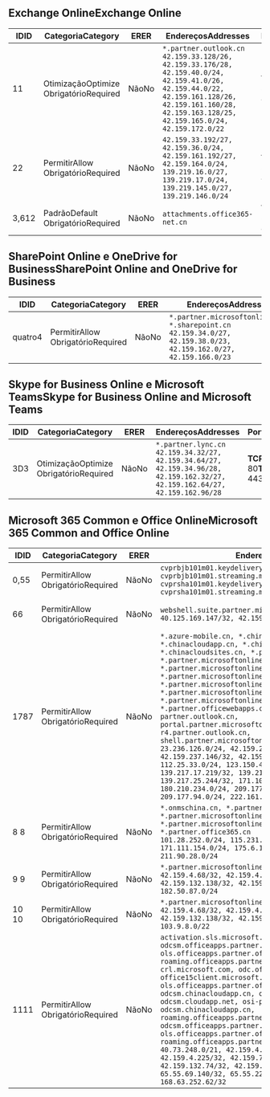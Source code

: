 <!--THIS FILE IS AUTOMATICALLY GENERATED. MANUAL CHANGES WILL BE OVERWRITTEN.-->
<!--Please contact the Office 365 Endpoints team with any questions.-->
<!--China endpoints version 2018112800-->
<!--File generated 2019-03-12 12:08:27.1919-->

## <a name="exchange-online"></a><span data-ttu-id="6f376-101">Exchange Online</span><span class="sxs-lookup"><span data-stu-id="6f376-101">Exchange Online</span></span>

<span data-ttu-id="6f376-102">ID</span><span class="sxs-lookup"><span data-stu-id="6f376-102">ID</span></span> | <span data-ttu-id="6f376-103">Categoria</span><span class="sxs-lookup"><span data-stu-id="6f376-103">Category</span></span> | <span data-ttu-id="6f376-104">ER</span><span class="sxs-lookup"><span data-stu-id="6f376-104">ER</span></span> | <span data-ttu-id="6f376-105">Endereços</span><span class="sxs-lookup"><span data-stu-id="6f376-105">Addresses</span></span> | <span data-ttu-id="6f376-106">Portas</span><span class="sxs-lookup"><span data-stu-id="6f376-106">Ports</span></span>
-- | -------------------- | -- | --------------------------------------------------------------------------------------------------------------------------------------------------------------------------------------------------------- | ----------------
<span data-ttu-id="6f376-107">1</span><span class="sxs-lookup"><span data-stu-id="6f376-107">1</span></span> | <span data-ttu-id="6f376-108">Otimização</span><span class="sxs-lookup"><span data-stu-id="6f376-108">Optimize</span></span><BR><span data-ttu-id="6f376-109">Obrigatório</span><span class="sxs-lookup"><span data-stu-id="6f376-109">Required</span></span> | <span data-ttu-id="6f376-110">Não</span><span class="sxs-lookup"><span data-stu-id="6f376-110">No</span></span> | `*.partner.outlook.cn`<BR>`42.159.33.128/26, 42.159.33.176/28, 42.159.40.0/24, 42.159.41.0/26, 42.159.44.0/22, 42.159.161.128/26, 42.159.161.160/28, 42.159.163.128/25, 42.159.165.0/24, 42.159.172.0/22` | <span data-ttu-id="6f376-111">**TCP:** 443, 80</span><span class="sxs-lookup"><span data-stu-id="6f376-111">**TCP:** 443, 80</span></span>
<span data-ttu-id="6f376-112">2</span><span class="sxs-lookup"><span data-stu-id="6f376-112">2</span></span> | <span data-ttu-id="6f376-113">Permitir</span><span class="sxs-lookup"><span data-stu-id="6f376-113">Allow</span></span><BR><span data-ttu-id="6f376-114">Obrigatório</span><span class="sxs-lookup"><span data-stu-id="6f376-114">Required</span></span> | <span data-ttu-id="6f376-115">Não</span><span class="sxs-lookup"><span data-stu-id="6f376-115">No</span></span> | `42.159.33.192/27, 42.159.36.0/24, 42.159.161.192/27, 42.159.164.0/24, 139.219.16.0/27, 139.219.17.0/24, 139.219.145.0/27, 139.219.146.0/24` | <span data-ttu-id="6f376-116">**TCP:** 443, 80</span><span class="sxs-lookup"><span data-stu-id="6f376-116">**TCP:** 443, 80</span></span>
<span data-ttu-id="6f376-117">3,6</span><span class="sxs-lookup"><span data-stu-id="6f376-117">12</span></span> | <span data-ttu-id="6f376-118">Padrão</span><span class="sxs-lookup"><span data-stu-id="6f376-118">Default</span></span><BR><span data-ttu-id="6f376-119">Obrigatório</span><span class="sxs-lookup"><span data-stu-id="6f376-119">Required</span></span> | <span data-ttu-id="6f376-120">Não</span><span class="sxs-lookup"><span data-stu-id="6f376-120">No</span></span> | `attachments.office365-net.cn` | <span data-ttu-id="6f376-121">**TCP:** 443, 80</span><span class="sxs-lookup"><span data-stu-id="6f376-121">**TCP:** 443, 80</span></span>

## <a name="sharepoint-online-and-onedrive-for-business"></a><span data-ttu-id="6f376-122">SharePoint Online e OneDrive for Business</span><span class="sxs-lookup"><span data-stu-id="6f376-122">SharePoint Online and OneDrive for Business</span></span>

<span data-ttu-id="6f376-123">ID</span><span class="sxs-lookup"><span data-stu-id="6f376-123">ID</span></span> | <span data-ttu-id="6f376-124">Categoria</span><span class="sxs-lookup"><span data-stu-id="6f376-124">Category</span></span> | <span data-ttu-id="6f376-125">ER</span><span class="sxs-lookup"><span data-stu-id="6f376-125">ER</span></span> | <span data-ttu-id="6f376-126">Endereços</span><span class="sxs-lookup"><span data-stu-id="6f376-126">Addresses</span></span> | <span data-ttu-id="6f376-127">Portas</span><span class="sxs-lookup"><span data-stu-id="6f376-127">Ports</span></span>
-- | ----------------- | -- | --------------------------------------------------------------------------------------------------------------------- | ----------------
<span data-ttu-id="6f376-128">quatro</span><span class="sxs-lookup"><span data-stu-id="6f376-128">4</span></span> | <span data-ttu-id="6f376-129">Permitir</span><span class="sxs-lookup"><span data-stu-id="6f376-129">Allow</span></span><BR><span data-ttu-id="6f376-130">Obrigatório</span><span class="sxs-lookup"><span data-stu-id="6f376-130">Required</span></span> | <span data-ttu-id="6f376-131">Não</span><span class="sxs-lookup"><span data-stu-id="6f376-131">No</span></span> | `*.partner.microsoftonline.cn, *.sharepoint.cn`<BR>`42.159.34.0/27, 42.159.38.0/23, 42.159.162.0/27, 42.159.166.0/23` | <span data-ttu-id="6f376-132">**TCP:** 443, 80</span><span class="sxs-lookup"><span data-stu-id="6f376-132">**TCP:** 443, 80</span></span>

## <a name="skype-for-business-online-and-microsoft-teams"></a><span data-ttu-id="6f376-133">Skype for Business Online e Microsoft Teams</span><span class="sxs-lookup"><span data-stu-id="6f376-133">Skype for Business Online and Microsoft Teams</span></span>

<span data-ttu-id="6f376-134">ID</span><span class="sxs-lookup"><span data-stu-id="6f376-134">ID</span></span> | <span data-ttu-id="6f376-135">Categoria</span><span class="sxs-lookup"><span data-stu-id="6f376-135">Category</span></span> | <span data-ttu-id="6f376-136">ER</span><span class="sxs-lookup"><span data-stu-id="6f376-136">ER</span></span> | <span data-ttu-id="6f376-137">Endereços</span><span class="sxs-lookup"><span data-stu-id="6f376-137">Addresses</span></span> | <span data-ttu-id="6f376-138">Portas</span><span class="sxs-lookup"><span data-stu-id="6f376-138">Ports</span></span>
-- | -------------------- | -- | -------------------------------------------------------------------------------------------------------------------------------- | ----------------
<span data-ttu-id="6f376-139">3D</span><span class="sxs-lookup"><span data-stu-id="6f376-139">3</span></span> | <span data-ttu-id="6f376-140">Otimização</span><span class="sxs-lookup"><span data-stu-id="6f376-140">Optimize</span></span><BR><span data-ttu-id="6f376-141">Obrigatório</span><span class="sxs-lookup"><span data-stu-id="6f376-141">Required</span></span> | <span data-ttu-id="6f376-142">Não</span><span class="sxs-lookup"><span data-stu-id="6f376-142">No</span></span> | `*.partner.lync.cn`<BR>`42.159.34.32/27, 42.159.34.64/27, 42.159.34.96/28, 42.159.162.32/27, 42.159.162.64/27, 42.159.162.96/28` | <span data-ttu-id="6f376-143">**TCP:** 443, 80</span><span class="sxs-lookup"><span data-stu-id="6f376-143">**TCP:** 443, 80</span></span>

## <a name="microsoft-365-common-and-office-online"></a><span data-ttu-id="6f376-144">Microsoft 365 Common e Office Online</span><span class="sxs-lookup"><span data-stu-id="6f376-144">Microsoft 365 Common and Office Online</span></span>

<span data-ttu-id="6f376-145">ID</span><span class="sxs-lookup"><span data-stu-id="6f376-145">ID</span></span> | <span data-ttu-id="6f376-146">Categoria</span><span class="sxs-lookup"><span data-stu-id="6f376-146">Category</span></span> | <span data-ttu-id="6f376-147">ER</span><span class="sxs-lookup"><span data-stu-id="6f376-147">ER</span></span> | <span data-ttu-id="6f376-148">Endereços</span><span class="sxs-lookup"><span data-stu-id="6f376-148">Addresses</span></span> | <span data-ttu-id="6f376-149">Portas</span><span class="sxs-lookup"><span data-stu-id="6f376-149">Ports</span></span>
-- | ----------------- | -- | ---------------------------------------------------------------------------------------------------------------------------------------------------------------------------------------------------------------------------------------------------------------------------------------------------------------------------------------------------------------------------------------------------------------------------------------------------------------------------------------------------------------------------------------------------------------------------------------------------------------------------------------------------------------------------------------------------------------------------------------------------------------------------------------------------------------------------------------------------------------------------------------------------------------------- | ----------------
<span data-ttu-id="6f376-150">0,5</span><span class="sxs-lookup"><span data-stu-id="6f376-150">5</span></span> | <span data-ttu-id="6f376-151">Permitir</span><span class="sxs-lookup"><span data-stu-id="6f376-151">Allow</span></span><BR><span data-ttu-id="6f376-152">Obrigatório</span><span class="sxs-lookup"><span data-stu-id="6f376-152">Required</span></span> | <span data-ttu-id="6f376-153">Não</span><span class="sxs-lookup"><span data-stu-id="6f376-153">No</span></span> | `cvprbjb101m01.keydelivery.mediaservices.chinacloudapi.cn, cvprbjb101m01.streaming.mediaservices.chinacloudapi.cn, cvprsha101m01.keydelivery.mediaservices.chinacloudapi.cn, cvprsha101m01.streaming.mediaservices.chinacloudapi.cn` | <span data-ttu-id="6f376-154">**TCP:** 443, 80</span><span class="sxs-lookup"><span data-stu-id="6f376-154">**TCP:** 443, 80</span></span>
<span data-ttu-id="6f376-155">6</span><span class="sxs-lookup"><span data-stu-id="6f376-155">6</span></span> | <span data-ttu-id="6f376-156">Permitir</span><span class="sxs-lookup"><span data-stu-id="6f376-156">Allow</span></span><BR><span data-ttu-id="6f376-157">Obrigatório</span><span class="sxs-lookup"><span data-stu-id="6f376-157">Required</span></span> | <span data-ttu-id="6f376-158">Não</span><span class="sxs-lookup"><span data-stu-id="6f376-158">No</span></span> | `webshell.suite.partner.microsoftonline.cn`<BR>`40.125.169.147/32, 42.159.201.24/32` | <span data-ttu-id="6f376-159">**TCP:** 443, 80</span><span class="sxs-lookup"><span data-stu-id="6f376-159">**TCP:** 443, 80</span></span>
<span data-ttu-id="6f376-160">178</span><span class="sxs-lookup"><span data-stu-id="6f376-160">7</span></span> | <span data-ttu-id="6f376-161">Permitir</span><span class="sxs-lookup"><span data-stu-id="6f376-161">Allow</span></span><BR><span data-ttu-id="6f376-162">Obrigatório</span><span class="sxs-lookup"><span data-stu-id="6f376-162">Required</span></span> | <span data-ttu-id="6f376-163">Não</span><span class="sxs-lookup"><span data-stu-id="6f376-163">No</span></span> | `*.azure-mobile.cn, *.chinacloudapi.cn, *.chinacloudapp.cn, *.chinacloud-mobile.cn, *.chinacloudsites.cn, *.partner.microsoftonline-m.cn, *.partner.microsoftonline-m.net.cn, *.partner.microsoftonline-m-i.cn, *.partner.microsoftonline-m-i.net.cn, *.partner.microsoftonline-p.net.cn, *.partner.microsoftonline-p-i.cn, *.partner.microsoftonline-p-i.net.cn, *.partner.officewebapps.cn, *.windowsazure.cn, partner.outlook.cn, portal.partner.microsoftonline.cdnsvc.com, r4.partner.outlook.cn, shell.partner.microsoftonline.cdnsvc.com`<BR>`23.236.126.0/24, 42.159.224.122/32, 42.159.233.91/32, 42.159.237.146/32, 42.159.238.120/32, 58.68.168.0/24, 112.25.33.0/24, 123.150.49.0/24, 125.65.247.0/24, 139.217.17.219/32, 139.217.19.156/32, 139.217.21.3/32, 139.217.25.244/32, 171.107.84.0/24, 180.210.232.0/24, 180.210.234.0/24, 209.177.86.0/24, 209.177.90.0/24, 209.177.94.0/24, 222.161.226.0/24` | <span data-ttu-id="6f376-164">**TCP:** 443, 80</span><span class="sxs-lookup"><span data-stu-id="6f376-164">**TCP:** 443, 80</span></span>
<span data-ttu-id="6f376-165">8 </span><span class="sxs-lookup"><span data-stu-id="6f376-165">8</span></span> | <span data-ttu-id="6f376-166">Permitir</span><span class="sxs-lookup"><span data-stu-id="6f376-166">Allow</span></span><BR><span data-ttu-id="6f376-167">Obrigatório</span><span class="sxs-lookup"><span data-stu-id="6f376-167">Required</span></span> | <span data-ttu-id="6f376-168">Não</span><span class="sxs-lookup"><span data-stu-id="6f376-168">No</span></span> | `*.onmschina.cn, *.partner.microsoftonline.net.cn, *.partner.microsoftonline-i.cn, *.partner.microsoftonline-i.net.cn, *.partner.office365.cn`<BR>`101.28.252.0/24, 115.231.150.0/24, 123.235.32.0/24, 171.111.154.0/24, 175.6.10.0/24, 180.210.229.0/24, 211.90.28.0/24` | <span data-ttu-id="6f376-169">**TCP:** 443, 80</span><span class="sxs-lookup"><span data-stu-id="6f376-169">**TCP:** 443, 80</span></span>
<span data-ttu-id="6f376-170">9 </span><span class="sxs-lookup"><span data-stu-id="6f376-170">9</span></span> | <span data-ttu-id="6f376-171">Permitir</span><span class="sxs-lookup"><span data-stu-id="6f376-171">Allow</span></span><BR><span data-ttu-id="6f376-172">Obrigatório</span><span class="sxs-lookup"><span data-stu-id="6f376-172">Required</span></span> | <span data-ttu-id="6f376-173">Não</span><span class="sxs-lookup"><span data-stu-id="6f376-173">No</span></span> | `*.partner.microsoftonline-p.cn`<BR>`42.159.4.68/32, 42.159.4.200/32, 42.159.7.156/32, 42.159.132.138/32, 42.159.133.17/32, 42.159.135.78/32, 182.50.87.0/24` | <span data-ttu-id="6f376-174">**TCP:** 443, 80</span><span class="sxs-lookup"><span data-stu-id="6f376-174">**TCP:** 443, 80</span></span>
<span data-ttu-id="6f376-175">10 </span><span class="sxs-lookup"><span data-stu-id="6f376-175">10</span></span> | <span data-ttu-id="6f376-176">Permitir</span><span class="sxs-lookup"><span data-stu-id="6f376-176">Allow</span></span><BR><span data-ttu-id="6f376-177">Obrigatório</span><span class="sxs-lookup"><span data-stu-id="6f376-177">Required</span></span> | <span data-ttu-id="6f376-178">Não</span><span class="sxs-lookup"><span data-stu-id="6f376-178">No</span></span> | `*.partner.microsoftonline.cn`<BR>`42.159.4.68/32, 42.159.4.200/32, 42.159.7.156/32, 42.159.132.138/32, 42.159.133.17/32, 42.159.135.78/32, 103.9.8.0/22` | <span data-ttu-id="6f376-179">**TCP:** 443, 80</span><span class="sxs-lookup"><span data-stu-id="6f376-179">**TCP:** 443, 80</span></span>
<span data-ttu-id="6f376-180">11</span><span class="sxs-lookup"><span data-stu-id="6f376-180">11</span></span> | <span data-ttu-id="6f376-181">Permitir</span><span class="sxs-lookup"><span data-stu-id="6f376-181">Allow</span></span><BR><span data-ttu-id="6f376-182">Obrigatório</span><span class="sxs-lookup"><span data-stu-id="6f376-182">Required</span></span> | <span data-ttu-id="6f376-183">Não</span><span class="sxs-lookup"><span data-stu-id="6f376-183">No</span></span> | `activation.sls.microsoft.com, bjb-odcsm.officeapps.partner.office365.cn, bjb-ols.officeapps.partner.office365.cn, bjb-roaming.officeapps.partner.office365.cn, crl.microsoft.com, odc.officeapps.live.com, office15client.microsoft.com, officecdn.microsoft.com, ols.officeapps.partner.office365.cn, osi-prod-bjb01-odcsm.chinacloudapp.cn, osiprod-scus01-odcsm.cloudapp.net, osi-prod-sha01-odcsm.chinacloudapp.cn, roaming.officeapps.partner.office365.cn, sha-odcsm.officeapps.partner.office365.cn, sha-ols.officeapps.partner.office365.cn, sha-roaming.officeapps.partner.office365.cn`<BR>`40.73.248.0/21, 42.159.4.45/32, 42.159.4.50/32, 42.159.4.225/32, 42.159.7.13/32, 42.159.132.73/32, 42.159.132.74/32, 42.159.132.75/32, 65.52.98.231/32, 65.55.69.140/32, 65.55.227.140/32, 70.37.81.47/32, 168.63.252.62/32` | <span data-ttu-id="6f376-184">**TCP:** 443, 80</span><span class="sxs-lookup"><span data-stu-id="6f376-184">**TCP:** 443, 80</span></span>

